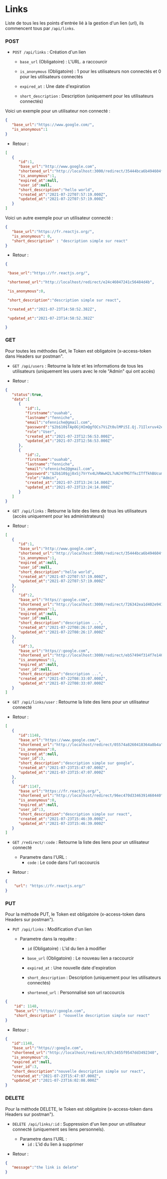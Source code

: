 

# Links


Liste de tous les les points d'entrée lié à la gestion d'un lien (url), ils commencent tous par `/api/links`.


### POST

  
-  `POST /api/links` : Création  d'un lien

	-  `base_url` (Obligatoire) : L'URL. a raccourcir  

	-  `is_anonymous` (Obligatoire) : 1 pour les utilisateurs non connectés et 0 pour les utilisateurs connectés

	-  `expired_at` : Une date d'expiration 

	- `short_description` : Description (uniquement pour les utilisateurs connectés)

Voici un exemple  pour un utilisateur non connecté :
```json
{
   "base_url":"https://www.google.com/",
   "is_anonymous":1
}
```

- Retour :  

```json
[
   {
      "id":1,
      "base_url":"http://www.google.com",
      "shortened_url":"http://localhost:3000/redirect/35444bca6b494604f324e",
      "is_anonymous":1,
      "expired_at":null,
      "user_id":null,
      "short_description":"hello world",
      "created_at":"2021-07-22T07:57:19.000Z",
      "updated_at":"2021-07-22T07:57:19.000Z"
   }
]
```

Voici un autre  exemple  pour un utilisateur  connecté :
```json
{
   "base_url":"https://fr.reactjs.org/",
   "is_anonymous": 0,
   "short_description" : "description simple sur react"
}
```

- Retour :  

```json
{

 "base_url":"https://fr.reactjs.org/",

 "shortened_url":"http://localhost/redirect/e24c46047241c56484d4b",

 "is_anonymous":0,

 "short_description":"description simple sur react",

 "created_at":"2021-07-23T14:58:52.382Z",

 "updated_at":"2021-07-23T14:58:52.382Z"

}
```

### GET 
Pour toutes les méthodes Get, le Token est obligatoire (x-access-token dans Headers sur postman".

-  `GET /api/users` : Retourne la liste et les informations de tous les utilisateurs (uniquement les users avec le role "Admin" qui ont accès)

- Retour :
```json
{
   "status":true,
   "data":[
      {
         "id":1,
         "firstname":"ouahab",
         "lastname":"fenniche",
         "email":"ofenniche@gmail.com",
         "password":"$2b$10$TApOGjHImQgfOCs7ViZt0ulMPi5I.Qj.71Ilxruv42eE5qL7MQRl.",
         "role":"User",
         "created_at":"2021-07-23T12:56:53.000Z",
         "updated_at":"2021-07-23T12:56:53.000Z"
      },
      {
         "id":2,
         "firstname":"ouahab",
         "lastname":"fenniche",
         "email":"ofenniche2@gmail.com",
         "password":"$2b$10$gj8xSj7VrYx4LhRWwH2L7uNJ4fMGTfkcITfTkhBUcuma5RZMTpL9a",
         "role":"Admin",
         "created_at":"2021-07-23T13:24:14.000Z",
         "updated_at":"2021-07-23T13:24:14.000Z"
      }
   ]
}
```

-  `GET /api/links` : Retourne la liste des liens de tous les utilisateurs (accès uniquement pour les administrateurs)

  


- Retour : 
```json
[
   {
      "id":1,
      "base_url":"http://www.google.com",
      "shortened_url":"http://localhost:3000/redirect/35444bca6b494604f324e",
      "is_anonymous":1,
      "expired_at":null,
      "user_id":null,
      "short_description":"hello world",
      "created_at":"2021-07-22T07:57:19.000Z",
      "updated_at":"2021-07-22T07:57:19.000Z"
   },
   {
      "id":2,
      "base_url":"https//:google.com",
      "shortened_url":"http://localhost:3000/redirect/726342ea1d402e9410a41",
      "is_anonymous":1,
      "expired_at":null,
      "user_id":null,
      "short_description":"description ...",
      "created_at":"2021-07-22T08:26:17.000Z",
      "updated_at":"2021-07-22T08:26:17.000Z"
   },
   {
      "id":3,
      "base_url":"https//:google.com",
      "shortened_url":"http://localhost:3000/redirect/eb57494f314f7e1401a4b",
      "is_anonymous":1,
      "expired_at":null,
      "user_id":null,
      "short_description":"description ...",
      "created_at":"2021-07-22T08:33:07.000Z",
      "updated_at":"2021-07-22T08:33:07.000Z"
   }
]
```

-  `GET /api/links/user` : Retourne la liste des liens pour un utilisateur connecté 


- Retour :
```json
[
   {
      "id":1148,
      "base_url":"https://www.google.com/",
      "shortened_url":"http://localhost/redirect/05574a8260418364a8b4a",
      "is_anonymous":0,
      "expired_at":null,
      "user_id":3,
      "short_description":"description simple sur google",
      "created_at":"2021-07-23T15:47:07.000Z",
      "updated_at":"2021-07-23T15:47:07.000Z"
   },
   {
      "id":1147,
      "base_url":"https://fr.reactjs.org/",
      "shortened_url":"http://localhost/redirect/96ec470d3346391460440",
      "is_anonymous":0,
      "expired_at":null,
      "user_id":3,
      "short_description":"description simple sur react",
      "created_at":"2021-07-23T15:46:39.000Z",
      "updated_at":"2021-07-23T15:46:39.000Z"
   }
]
```

-  `GET /redirect/:code` : Retourne la liste des liens pour un utilisateur connecté 

	- Parametre dans l'URL :
		-  `code` : Le code dans l'url raccourcis
- Retour :
```json
{
	"url": "https://fr.reactjs.org/"
}
```



### PUT
Pour  la méthode PUT, le Token est obligatoire (x-access-token dans Headers sur postman").

-  `PUT /api/links` : Modification d'un lien 


	- Parametre dans la requête :
		- `id` (Obligatoire) : L'id du lien à modifier 
		-  `base_url` (Obligatoire) : Le nouveau lien a raccourcir  

		-  `expired_at` : Une nouvelle date d'expiration 

		- `short_description` : Description (uniquement pour les utilisateurs connectés)
		-  `shortened_url` : Personnalisé  son url raccourcis 
```json
{
	"id": 1148,
	"base_url":"https//:google.com",
	"short_description" : "nouvelle description simple sur react"
}
```

  

- Retour :

  

```json
{
   "id":1148,
   "base_url":"https//:google.com",
   "shortened_url":"http://localhost/redirect/87c3455f9547dd3492340",
   "is_anonymous":0,
   "expired_at":null,
   "user_id":3,
   "short_description":"nouvelle description simple sur react",
   "created_at":"2021-07-23T15:47:07.000Z",
   "updated_at":"2021-07-23T16:02:08.000Z"
}
```

### DELETE
Pour la  méthode DELETE, le Token est obligatoire (x-access-token dans Headers sur postman").

-  `DELETE /api/links/:id` : Suppression d'un lien pour un utilisateur connecté (uniquement ses liens personnels).

	- Parametre dans l'URL :
		-  `id` : L'id du lien à supprimer 
  

- Retour :

```json
{
   "message":"the link is delete"
}
```